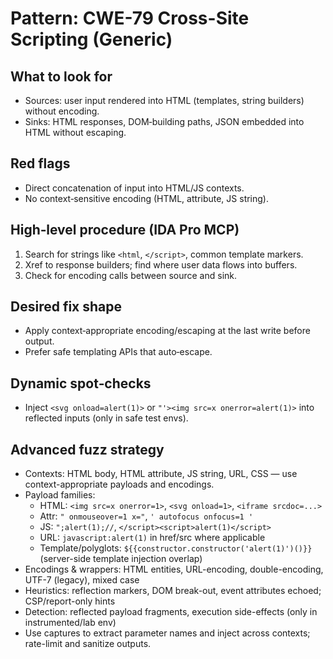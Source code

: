 # Pattern: CWE-79 Cross-Site Scripting (Generic)

## What to look for
- Sources: user input rendered into HTML (templates, string builders) without encoding.
- Sinks: HTML responses, DOM‑building paths, JSON embedded into HTML without escaping.

## Red flags
- Direct concatenation of input into HTML/JS contexts.
- No context‑sensitive encoding (HTML, attribute, JS string).

## High‑level procedure (IDA Pro MCP)
1) Search for strings like `<html`, `</script>`, common template markers.
2) Xref to response builders; find where user data flows into buffers.
3) Check for encoding calls between source and sink.

## Desired fix shape
- Apply context‑appropriate encoding/escaping at the last write before output.
- Prefer safe templating APIs that auto‑escape.

## Dynamic spot‑checks
- Inject `<svg onload=alert(1)>` or `"'><img src=x onerror=alert(1)>` into reflected inputs (only in safe test envs).

## Advanced fuzz strategy
- Contexts: HTML body, HTML attribute, JS string, URL, CSS — use context-appropriate payloads and encodings.
- Payload families:
  - HTML: `<img src=x onerror=1>`, `<svg onload=1>`, `<iframe srcdoc=...>`
  - Attr: `" onmouseover=1 x="`, `' autofocus onfocus=1 '`
  - JS: `";alert(1);//`, `</script><script>alert(1)</script>`
  - URL: `javascript:alert(1)` in href/src where applicable
  - Template/polyglots: `${{constructor.constructor('alert(1)')()}}` (server-side template injection overlap)
- Encodings & wrappers: HTML entities, URL-encoding, double-encoding, UTF-7 (legacy), mixed case
- Heuristics: reflection markers, DOM break-out, event attributes echoed; CSP/report-only hints
- Detection: reflected payload fragments, execution side-effects (only in instrumented/lab env)
- Use captures to extract parameter names and inject across contexts; rate-limit and sanitize outputs.
